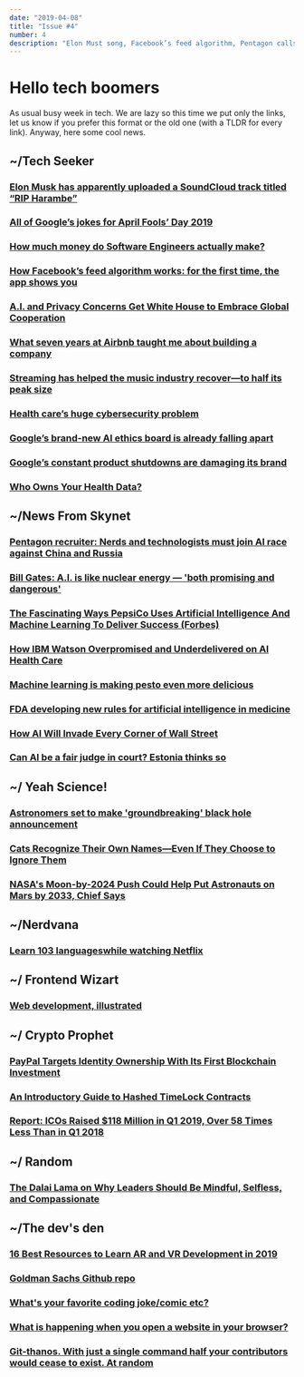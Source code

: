 ```yaml
---
date: "2019-04-08"
title: "Issue #4"
number: 4
description: "Elon Must song, Facebook’s feed algorithm, Pentagon calls for Nerds help, Bill Gates on A.I, black hole announcement, PayPal invest in the blockchain"
---
```


# Hello tech boomers

As usual busy week in tech. We are lazy so this time we put only the links, let us know if you prefer this format or the old one (with a TLDR for every link).
Anyway, here some cool news.

## **~/Tech Seeker**

### [Elon Musk has apparently uploaded a SoundCloud track titled “RIP Harambe”](https://techcrunch.com/2019/03/31/elon-musk-soundcloud-rapper/)

### [All of Google’s jokes for April Fools’ Day 2019](https://venturebeat.com/2019/03/31/all-of-googles-jokes-for-april-fools-day-2019/)

### [How much money do Software Engineers actually make?](https://triplebyte.com/software-engineer-salary)

### [How Facebook’s feed algorithm works: for the first time, the app shows you](https://9to5mac.com/2019/04/01/how-facebooks-feed-algorithm-works/)

### [A.I. and Privacy Concerns Get White House to Embrace Global Cooperation](https://www.nytimes.com/2019/04/03/technology/artificial-intelligence-privacy-oecd.html)

### [What seven years at Airbnb taught me about building a company](https://medium.com/@lennysan/what-seven-years-at-airbnb-taught-me-about-building-a-company-e1d035d49c56)

### [Streaming has helped the music industry recover—to half its peak size](https://qz.com/1585798/streaming-has-helped-the-music-industry-recover-to-half-of-its-peak-size/)

### [Health care’s huge cybersecurity problem](https://www.theverge.com/2019/4/4/18293817/cybersecurity-hospitals-health-care-scan-simulation)

### [Google’s brand-new AI ethics board is already falling apart](https://www.vox.com/future-perfect/2019/4/3/18292526/google-ai-ethics-board-letter-acquisti-kay-coles-james)

### [Google’s constant product shutdowns are damaging its brand](https://arstechnica.com/gadgets/2019/04/googles-constant-product-shutdowns-are-damaging-its-brand/)

### [Who Owns Your Health Data?](https://onezero.medium.com/whose-health-data-is-it-anyway-c06234e8f870)

## **~/News From Skynet**

### [Pentagon recruiter: Nerds and technologists must join AI race against China and Russia](https://venturebeat.com/2019/04/02/pentagon-recruiter-nerds-and-technologists-must-join-ai-race-against-china-and-russia/)

### [Bill Gates: A.I. is like nuclear energy — 'both promising and dangerous'](https://www.cnbc.com/2019/03/26/bill-gates-artificial-intelligence-both-promising-and-dangerous.html)

### [The Fascinating Ways PepsiCo Uses Artificial Intelligence And Machine Learning To Deliver Success (Forbes)](https://www.forbes.com/sites/bernardmarr/2019/04/05/the-fascinating-ways-pepsico-uses-artificial-intelligence-and-machine-learning-to-deliver-success)

### [How IBM Watson Overpromised and Underdelivered on AI Health Care](https://spectrum.ieee.org/biomedical/diagnostics/how-ibm-watson-overpromised-and-underdelivered-on-ai-health-care)

### [Machine learning is making pesto even more delicious](https://www.technologyreview.com/s/613262/machine-learning-is-making-pesto-even-more-delicious/)

### [FDA developing new rules for artificial intelligence in medicine](https://www.statnews.com/2019/04/02/fda-new-rules-for-artificial-intelligence-in-medicine/)

### [How AI Will Invade Every Corner of Wall Street](https://www.bloomberg.com/news/features/2017-12-05/how-ai-will-invade-every-corner-of-wall-street)

### [Can AI be a fair judge in court? Estonia thinks so](https://arstechnica.com/tech-policy/2019/03/can-ai-be-a-fair-judge-in-court-estonia-thinks-so/)

## **~/ Yeah Science!**

### [Astronomers set to make 'groundbreaking' black hole announcement](https://www.cnet.com/news/astronomers-set-to-make-groundbreaking-black-hole-announcement/)

### [Cats Recognize Their Own Names—Even If They Choose to Ignore Them](https://www.scientificamerican.com/article/cats-recognize-their-own-names-even-if-they-choose-to-ignore-them/)

### [NASA's Moon-by-2024 Push Could Help Put Astronauts on Mars by 2033, Chief Says](https://www.space.com/nasa-moon-2024-landing-mars-2033.html)

## **~/Nerdvana**

### [Learn 103 languageswhile watching Netflix](https://www.matetranslate.com/netflix)

## **~/ Frontend Wizart**

### [Web development, illustrated](https://illustrated.dev/)

## **~/ Crypto Prophet**

### [PayPal Targets Identity Ownership With Its First Blockchain Investment](https://www.forbes.com/sites/michaeldelcastillo/2019/04/02/paypal-targets-identity-ownership-with-its-first-blockchain-investment/)

### [An Introductory Guide to Hashed TimeLock Contracts](https://btcmanager.com/an-introductory-guide-to-hashed-timelock-contracts/)

### [Report: ICOs Raised \$118 Million in Q1 2019, Over 58 Times Less Than in Q1 2018](https://cointelegraph.com/news/report-icos-raised-118-million-in-q1-2019-over-58-times-less-than-in-q1-2018)

## **~/ Random**

### [The Dalai Lama on Why Leaders Should Be Mindful, Selfless, and Compassionate](https://hbr.org/2019/02/the-dalai-lama-on-why-leaders-should-be-mindful-selfless-and-compassionate)

## **~/The dev's den**

### [16 Best Resources to Learn AR and VR Development in 2019](https://hackernoon.com/16-best-resources-to-learn-ar-and-vr-development-in-2019-a4fceea6281c)

### [Goldman Sachs Github repo](https://github.com/goldmansachs)

### [What's your favorite coding joke/comic etc?](https://dev.to/ben/what-s-your-favorite-coding-joke-comic-etc-46gj)

### [What is happening when you open a website in your browser?](https://medium.com/@vardanator/the-beauty-and-the-bits-5ffa5191f21)

### [Git-thanos. With just a single command half your contributors would cease to exist. At random](https://github.com/trambarhq/git-thanos)
